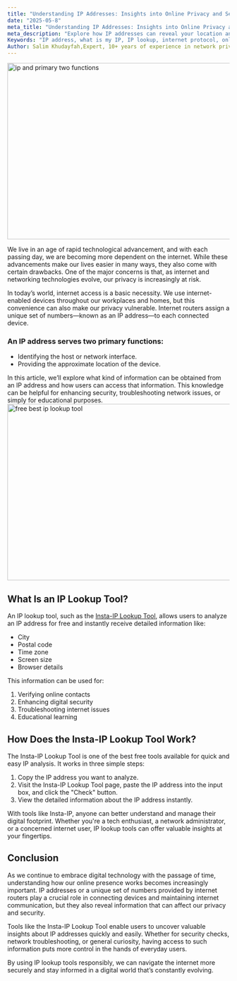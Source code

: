 ```yaml
---
title: "Understanding IP Addresses: Insights into Online Privacy and Security"
date: "2025-05-8"
meta_title: "Understanding IP Addresses: Insights into Online Privacy and Security"
meta_description: "Explore how IP addresses can reveal your location and online activities. Learn to protect your privacy and troubleshoot network issues using free IP lookup tools."
Keywords: "IP address, what is my IP, IP lookup, internet protocol, online privacy, VPN, IP location accuracy, how to hide IP"
Author: Salim Khudayfah,Expert, 10+ years of experience in network privacy
---
```

<img src="/iplookup.avif" alt="ip and primary two functions" width="700" height="400" />

We live in an age of rapid technological advancement, and with each passing day, we are becoming more dependent on the internet. While these advancements make our lives easier in many ways, they also come with certain drawbacks. One of the major concerns is that,  as internet and networking technologies evolve, our privacy is increasingly at risk.

In today’s world, internet access is a basic necessity. We use internet-enabled devices throughout our workplaces and homes, but this convenience can also make our privacy vulnerable. Internet routers assign a unique set of numbers—known as an IP address—to each connected device.

### An IP address serves two primary functions:
- Identifying the host or network interface.
- Providing the approximate location of the device.

In this article, we’ll explore what kind of information can be obtained from an IP address and how users can access that information. This knowledge can be helpful for enhancing security, troubleshooting network issues, or simply for educational purposes.
<img src="/datacenter.avif" alt="free best ip lookup tool" width="700" height="400" />

## What Is an IP Lookup Tool?
An IP lookup tool, such as the [Insta-IP Lookup Tool](/), allows users to analyze an IP address for free and instantly receive detailed information like:
- City
- Postal code
- Time zone
- Screen size
- Browser details

This information can be used for:
1. Verifying online contacts
2. Enhancing digital security
3. Troubleshooting internet issues
4. Educational learning

## How Does the Insta-IP Lookup Tool Work?
The Insta-IP Lookup Tool is one of the best free tools available for quick and easy IP analysis. 
It works in three simple steps:
1. Copy the IP address you want to analyze.
2. Visit the Insta-IP Lookup Tool page, paste the IP address into the input box, and click the "Check" button.
3. View the detailed information about the IP address instantly.

With tools like Insta-IP, anyone can better understand and manage their digital footprint. Whether you're a tech enthusiast, a network administrator, 
or a concerned internet user, IP lookup tools can offer valuable insights at your fingertips.

## Conclusion
As we continue to embrace digital technology with the passage of time, understanding how our online presence works becomes increasingly important. 
IP addresses or a unique set of numbers provided by internet routers play a crucial role in connecting devices and maintaining internet communication, 
but they also reveal information that can affect our privacy and security.

Tools like the Insta-IP Lookup Tool enable users to uncover valuable insights about IP addresses quickly and easily. Whether for security checks, 
network troubleshooting, or general curiosity, having access to such information puts more control in the hands of everyday users.

By using IP lookup tools responsibly, we can navigate the internet more securely and stay informed in a digital world that’s constantly evolving.